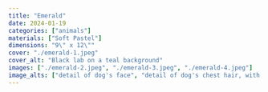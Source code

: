 ```yaml
---
title: "Emerald"
date: 2024-01-19
categories: ["animals"]
materials: ["Soft Pastel"]
dimensions: "9\" x 12\""
cover: "./emerald-1.jpeg"
cover_alt: "Black lab on a teal background"
images: ["./emerald-2.jpeg", "./emerald-3.jpeg", "./emerald-4.jpeg"]
image_alts: ["detail of dog's face", "detail of dog's chest hair, with lots of purples and blues", "painting next to soft pastel pencils"]
---
```

